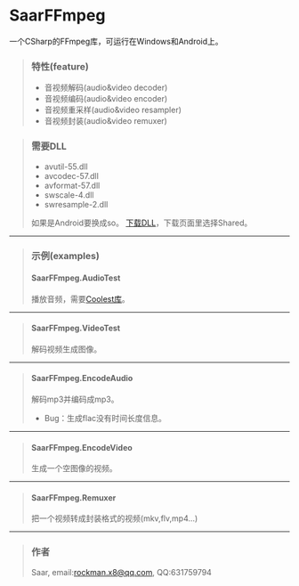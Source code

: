 # SaarFFmpeg

一个CSharp的FFmpeg库，可运行在Windows和Android上。

> ### 特性(feature)
> * 音视频解码(audio&video decoder)
> * 音视频编码(audio&video encoder)
> * 音视频重采样(audio&video resampler)
> * 音视频封装(audio&video remuxer)

> ### 需要DLL
> * avutil-55.dll
> * avcodec-57.dll
> * avformat-57.dll
> * swscale-4.dll
> * swresample-2.dll
> 
> 如果是Android要换成so。
> [下载DLL](http://ffmpeg.zeranoe.com/builds/)，下载页面里选择Shared。

***

> ### 示例(examples)
> #### SaarFFmpeg.AudioTest
> 播放音频，需要[Coolest库](https://github.com/ibukisaar/Coolest)。
***
> #### SaarFFmpeg.VideoTest
> 解码视频生成图像。
***
> #### SaarFFmpeg.EncodeAudio
> 解码mp3并编码成mp3。
> * Bug：生成flac没有时间长度信息。
> 
***
> #### SaarFFmpeg.EncodeVideo
> 生成一个空图像的视频。
***
> #### SaarFFmpeg.Remuxer
> 把一个视频转成封装格式的视频(mkv,flv,mp4...)

***

> ### 作者
> Saar, email:rockman.x8@qq.com, QQ:631759794
